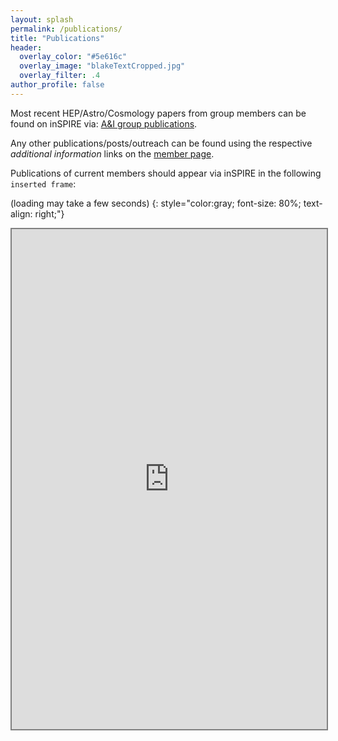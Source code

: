 ```yaml
---
layout: splash
permalink: /publications/
title: "Publications"
header:
  overlay_color: "#5e616c"
  overlay_image: "blakeTextCropped.jpg"
  overlay_filter: .4
author_profile: false
---
```


Most recent HEP/Astro/Cosmology papers from group members can be found on inSPIRE via:
[A&I group publications](http://inspirehep.net/search?ln=en&ln=en&p=find+a+J.J.M.Carrasco.1+or+a+Matthew.Lewandowski.1+or+a+B.Stoica.1&of=hb&action_search=Search&sf=&so=d&rm=&rg=250&sc=0).

Any other publications/posts/outreach can be found using the respective *additional information* links
on the [member page](/members/).

Publications of current members should appear via inSPIRE in the following `inserted frame`:

(loading may take a few seconds)
{: style="color:gray; font-size: 80%; text-align: right;"}

<style>
    #scroll-box {
        background:#e6e6e6;
        width:150px;
        height: 150px;
        padding:15px;
        overflow-y: scroll;
        overflow-x: hidden;
    }
</style>
<iframe src="http://inspirehep.net/search?ln=en&ln=en&p=find+a+J.J.M.Carrasco.1+or+a+Matthew.Lewandowski.1+or+a+B.Stoica.1&of=hb&action_search=Search&sf=&so=d&rm=&rg=250&sc=0" style="border:2px solid grey;overflow-x: hidden;overflow-y: scroll" width="100%" height="800">Your browser doesn't seem to support an iframe.  Instead just click on the insPIRE's link above.</iframe>
